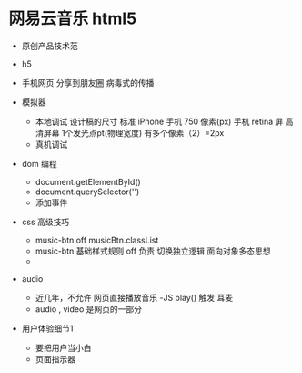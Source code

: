 # 网易云音乐 html5

- 原创产品技术范

- h5
 - 手机网页 分享到朋友圈 病毒式的传播 
 - 模拟器
   - 本地调试
     设计稿的尺寸 标准 iPhone 手机 750 像素(px) 
     手机 retina 屏 高清屏幕 
     1个发光点pt(物理宽度) 有多个像素（2）=2px
   - 真机调试

- dom 编程
  - document.getElementById()
  - document.querySelector('')
  - 添加事件 

- css 高级技巧
  - music-btn off
    musicBtn.classList
  - music-btn 基础样式规则 off 负责 切换独立逻辑
    面向对象多态思想
  - 


- audio
  - 近几年，不允许 网页直接播放音乐
  -JS play() 触发 耳麦
  - audio , video 是网页的一部分

- 用户体验细节1
  - 要把用户当小白
  - 页面指示器
  